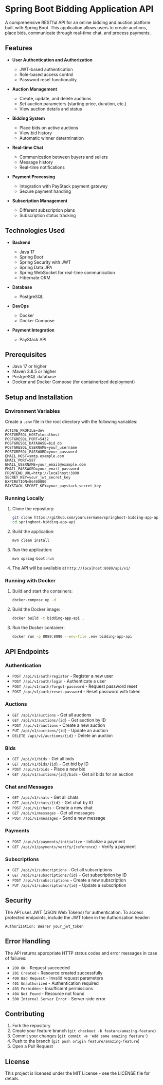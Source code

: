 # Spring Boot Bidding Application API

A comprehensive RESTful API for an online bidding and auction platform built with Spring Boot. This application allows users to create auctions, place bids, communicate through real-time chat, and process payments.

## Features

- **User Authentication and Authorization**
  - JWT-based authentication
  - Role-based access control
  - Password reset functionality

- **Auction Management**
  - Create, update, and delete auctions
  - Set auction parameters (starting price, duration, etc.)
  - View auction details and status

- **Bidding System**
  - Place bids on active auctions
  - View bid history
  - Automatic winner determination

- **Real-time Chat**
  - Communication between buyers and sellers
  - Message history
  - Real-time notifications

- **Payment Processing**
  - Integration with PayStack payment gateway
  - Secure payment handling

- **Subscription Management**
  - Different subscription plans
  - Subscription status tracking

## Technologies Used

- **Backend**
  - Java 17
  - Spring Boot
  - Spring Security with JWT
  - Spring Data JPA
  - Spring WebSocket for real-time communication
  - Hibernate ORM

- **Database**
  - PostgreSQL

- **DevOps**
  - Docker
  - Docker Compose

- **Payment Integration**
  - PayStack API

## Prerequisites

- Java 17 or higher
- Maven 3.8.5 or higher
- PostgreSQL database
- Docker and Docker Compose (for containerized deployment)

## Setup and Installation

### Environment Variables

Create a `.env` file in the root directory with the following variables:

```
ACTIVE_PROFILE=dev
POSTGRESQL_HOST=localhost
POSTGRESQL_PORT=5432
POSTGRESQL_DATABASE=bid_db
POSTGRESQL_USERNAME=your_username
POSTGRESQL_PASSWORD=your_password
EMAIL_HOST=smtp.example.com
EMAIL_PORT=587
EMAIL_USERNAME=your_email@example.com
EMAIL_PASSWORD=your_email_password
FRONTEND_URL=http://localhost:3000
SECRET_KEY=your_jwt_secret_key
EXPIRATION=86400000
PAYSTACK_SECRET_KEY=your_paystack_secret_key
```

### Running Locally

1. Clone the repository:
   ```bash
   git clone https://github.com/yourusername/springboot-bidding-app-api.git
   cd springboot-bidding-app-api
   ```

2. Build the application:
   ```bash
   mvn clean install
   ```

3. Run the application:
   ```bash
   mvn spring-boot:run
   ```

4. The API will be available at `http://localhost:8080/api/v1/`

### Running with Docker

1. Build and start the containers:
   ```bash
   docker-compose up -d
   ```

2. Build the Docker image:
   ```bash
   docker build -t bidding-app-api .
   ```

3. Run the Docker container:
   ```bash
   docker run -p 8080:8080 --env-file .env bidding-app-api
   ```

## API Endpoints

### Authentication

- `POST /api/v1/auth/register` - Register a new user
- `POST /api/v1/auth/login` - Authenticate a user
- `POST /api/v1/auth/forgot-password` - Request password reset
- `POST /api/v1/auth/reset-password` - Reset password with token

### Auctions

- `GET /api/v1/auctions` - Get all auctions
- `GET /api/v1/auctions/{id}` - Get auction by ID
- `POST /api/v1/auctions` - Create a new auction
- `PUT /api/v1/auctions/{id}` - Update an auction
- `DELETE /api/v1/auctions/{id}` - Delete an auction

### Bids

- `GET /api/v1/bids` - Get all bids
- `GET /api/v1/bids/{id}` - Get bid by ID
- `POST /api/v1/bids` - Place a new bid
- `GET /api/v1/auctions/{id}/bids` - Get all bids for an auction

### Chat and Messages

- `GET /api/v1/chats` - Get all chats
- `GET /api/v1/chats/{id}` - Get chat by ID
- `POST /api/v1/chats` - Create a new chat
- `GET /api/v1/messages` - Get all messages
- `POST /api/v1/messages` - Send a new message

### Payments

- `POST /api/v1/payments/initialize` - Initialize a payment
- `GET /api/v1/payments/verify/{reference}` - Verify a payment

### Subscriptions

- `GET /api/v1/subscriptions` - Get all subscriptions
- `GET /api/v1/subscriptions/{id}` - Get subscription by ID
- `POST /api/v1/subscriptions` - Create a new subscription
- `PUT /api/v1/subscriptions/{id}` - Update a subscription

## Security

The API uses JWT (JSON Web Tokens) for authentication. To access protected endpoints, include the JWT token in the Authorization header:

```
Authorization: Bearer your_jwt_token
```

## Error Handling

The API returns appropriate HTTP status codes and error messages in case of failures:

- `200 OK` - Request succeeded
- `201 Created` - Resource created successfully
- `400 Bad Request` - Invalid request parameters
- `401 Unauthorized` - Authentication required
- `403 Forbidden` - Insufficient permissions
- `404 Not Found` - Resource not found
- `500 Internal Server Error` - Server-side error

## Contributing

1. Fork the repository
2. Create your feature branch (`git checkout -b feature/amazing-feature`)
3. Commit your changes (`git commit -m 'Add some amazing feature'`)
4. Push to the branch (`git push origin feature/amazing-feature`)
5. Open a Pull Request

## License

This project is licensed under the MIT License - see the LICENSE file for details.
